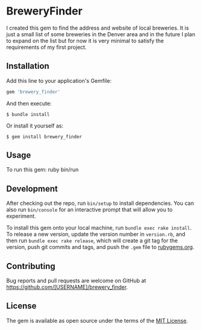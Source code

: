 # BreweryFinder

I created this gem to find the address and website of local breweries. It is just a small
list of some breweries in the Denver area and in the future I plan to expand on the list
but for now it is very minimal to satisfy the requirements of my first project.

## Installation

Add this line to your application's Gemfile:

```ruby
gem 'brewery_finder'
```

And then execute:

    $ bundle install

Or install it yourself as:

    $ gem install brewery_finder

## Usage

To run this gem: ruby bin/run  

## Development

After checking out the repo, run `bin/setup` to install dependencies. You can also run `bin/console` for an interactive prompt that will allow you to experiment.

To install this gem onto your local machine, run `bundle exec rake install`. To release a new version, update the version number in `version.rb`, and then run `bundle exec rake release`, which will create a git tag for the version, push git commits and tags, and push the `.gem` file to [rubygems.org](https://rubygems.org).

## Contributing

Bug reports and pull requests are welcome on GitHub at https://github.com/[USERNAME]/brewery_finder.


## License

The gem is available as open source under the terms of the [MIT License](https://opensource.org/licenses/MIT).
